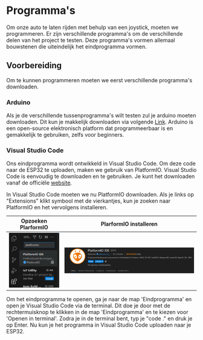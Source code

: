# Programma's

Om onze auto te laten rijden met behulp van een joystick, moeten we programmeren. Er zijn verschillende programma's om de verschillende delen van het project te testen. Deze programma's vormen allemaal bouwstenen die uiteindelijk het eindprogramma vormen.

## Voorbereiding 

Om te kunnen programmeren moeten we eerst verschillende programma's downloaden. 

### Arduino

Als je de verschillende tussenprogramma's wilt testen zul je arduino moeten downloaden. Dit kun je makkelijk downloaden via volgende
[Link](https://support.arduino.cc/hc/en-us/articles/360019833020-Download-and-install-Arduino-IDE "Arduino downloaden"). Arduino is een open-source elektronisch platform dat programmeerbaar is en gemakkelijk te gebruiken, zelfs voor beginners.

### Visual Studio Code

Ons eindprogramma wordt ontwikkeld in Visual Studio Code. Om deze code naar de ESP32 te uploaden, maken we gebruik van PlatformIO. Visual Studio Code is eenvoudig te downloaden en te gebruiken. Je kunt het downloaden vanaf de officiële [website](https://code.visualstudio.com/download).

In Visual Studio Code moeten we nu PlatformIO downloaden. Als je links op "Extensions" klikt symbool met de vierkantjes, kun je zoeken naar PlatformIO en het vervolgens installeren.

| Opzoeken PlarformIO | PlarformIO installeren |
|--------------|--------------|
|![Opzoeken PlarformIO](./img/ZoekPlatformIO.png)  |![PlarformIO installeren](./img/PlatformIO.png)|

Om het eindprogramma te openen, ga je naar de map 'Eindprogramma' en open je Visual Studio Code via de terminal. Dit doe je door met de rechtermuisknop te klikken in de map 'Eindprogramma' en te kiezen voor 'Openen in terminal'. Zodra je in de terminal bent, typ je "code ." en druk je op Enter. Nu kun je het programma in Visual Studio Code uploaden naar je ESP32.